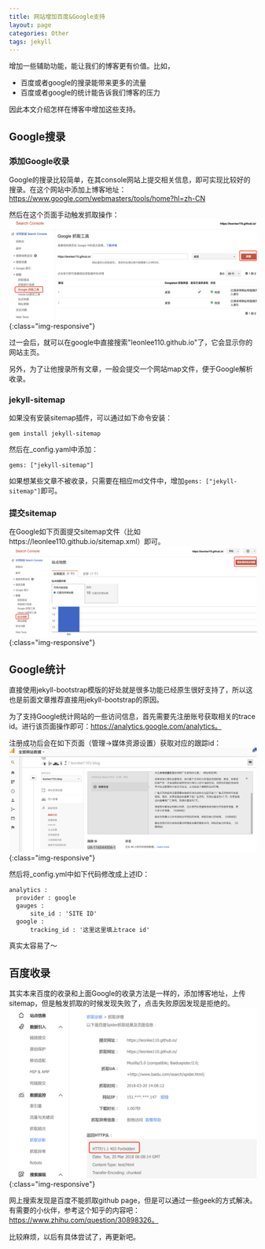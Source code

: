 ```yaml
---
title: 网站增加百度&Google支持
layout: page
categories: Other
tags: jekyll
---
```


增加一些辅助功能，能让我们的博客更有价值。比如，
- 百度或者google的搜录能带来更多的流量
- 百度或者google的统计能告诉我们博客的压力

因此本文介绍怎样在博客中增加这些支持。

## Google搜录
### 添加Google收录
Google的搜录比较简单，在其console网站上提交相关信息，即可实现比较好的搜录。在这个网站中添加上博客地址：https://www.google.com/webmasters/tools/home?hl=zh-CN

然后在这个页面手动触发抓取操作：
![googlesoulu](/assets/jekyll/google_soulu.png){:class="img-responsive"}

过一会后，就可以在google中直接搜索"leonlee110.github.io"了，它会显示你的网站主页。

另外，为了让他搜录所有文章，一般会提交一个网站map文件，便于Google解析收录。

### jekyll-sitemap
如果没有安装sitemap插件，可以通过如下命令安装：
```
gem install jekyll-sitemap
```

然后在_config.yaml中添加：
```
gems: ["jekyll-sitemap"]
```

如果想某些文章不被收录，只需要在相应md文件中，增加```gems: ["jekyll-sitemap"]```即可。

### 提交sitemap
在Google如下页面提交sitemap文件（比如https://leonlee110.github.io/sitemap.xml）即可。
![googlesitemap](/assets/jekyll/google_sitemap.png){:class="img-responsive"}

## Google统计
直接使用jekyll-bootstrap模版的好处就是很多功能已经原生很好支持了，所以这也是前面文章推荐直接用jekyll-bootstrap的原因。

为了支持Google统计网站的一些访问信息，首先需要先注册账号获取相关的trace id。进行该页面操作即可：https://analytics.google.com/analytics。

注册成功后会在如下页面（管理->媒体资源设置）获取对应的跟踪id：
![googleanalytics](/assets/jekyll/google_analytics.png){:class="img-responsive"}

然后将_config.yml中如下代码修改成上述ID：
```
analytics :
  provider : google
  gauges :
      site_id : 'SITE ID'
  google :
      tracking_id : '这里这里填上trace id'
```
真实太容易了～

## 百度收录
其实本来百度的收录和上面Google的收录方法是一样的，添加博客地址，上传sitemap，但是触发抓取的时候发现失败了，点击失败原因发现是拒绝的。
![baiduerror](/assets/jekyll/baiduerror.png){:class="img-responsive"}

网上搜索发现是百度不能抓取github page，但是可以通过一些geek的方式解决。有需要的小伙伴，参考这个知乎的内容吧：https://www.zhihu.com/question/30898326。

比较麻烦，以后有具体尝试了，再更新吧。
